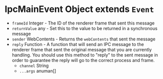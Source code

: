 # IpcMainEvent Object extends `Event`

* `frameId` Integer - The ID of the renderer frame that sent this message
* `returnValue` any - Set this to the value to be returned in a synchronous message
* `sender` WebContents - Returns the `webContents` that sent the message
* `reply` Function - A function that will send an IPC message to the renderer frame that sent the original message that you are currently handling.  You should use this method to "reply" to the sent message in order to guarantee the reply will go to the correct process and frame.
  * `channel` String
  * `...args` anuman[]
